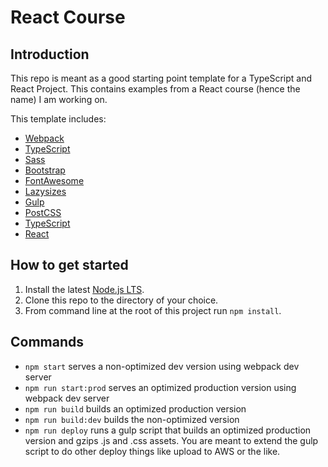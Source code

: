 # React Course

## Introduction

This repo is meant as a good starting point template for a TypeScript and React Project. 
This contains examples from a React course (hence the name) I am working on.

This template includes:

* [Webpack](https://webpack.js.org/)
* [TypeScript](https://www.typescriptlang.org/)
* [Sass](https://sass-lang.com/)
* [Bootstrap](https://getbootstrap.com/)
* [FontAwesome](https://fontawesome.com/)
* [Lazysizes](https://www.npmjs.com/package/lazysizes)
* [Gulp](https://gulpjs.com/)
* [PostCSS](https://postcss.org/)
* [TypeScript](https://www.typescriptlang.org/)
* [React](https://react.dev/)

## How to get started

1. Install the latest [Node.js LTS](https://nodejs.org).
2. Clone this repo to the directory of your choice.
3. From command line at the root of this project run `npm install`.

## Commands

* `npm start` serves a non-optimized dev version using webpack dev server
* `npm run start:prod` serves an optimized production version using webpack dev server
* `npm run build` builds an optimized production version
* `npm run build:dev` builds the non-optimized version
* `npm run deploy` runs a gulp script that builds an optimized production version and gzips .js and .css assets. You are meant to extend the gulp script to do other deploy things like upload to AWS or the like.

